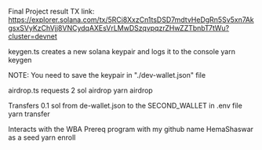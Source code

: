Final Project result TX link:
https://explorer.solana.com/tx/5RCi8XxzCn1tsDSD7mdtvHeDgRn5Sv5xn7AkgsxSVyKzChVjj8VNCydqAXEsVrLMwDSzqvpqzrZHwZZTbnbT7tWu?cluster=devnet

keygen.ts creates a new solana keypair and logs it to the console
    yarn keygen

NOTE: You need to save the keypair in "./dev-wallet.json" file

airdrop.ts requests 2 sol airdrop
    yarn airdrop

Transfers 0.1 sol from de-wallet.json to the SECOND_WALLET in .env file
    yarn transfer

Interacts with the WBA Prereq program with my github name HemaShaswar as a seed
    yarn enroll

